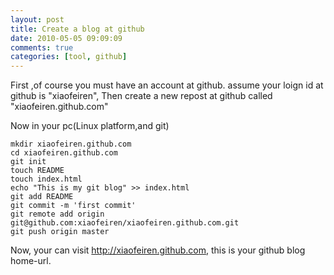 ```yaml
---
layout: post
title: Create a blog at github
date: 2010-05-05 09:09:09
comments: true
categories: [tool, github]
---
```


First ,of course you must have an account at github.
 assume your loign id at github is "xiaofeiren",
Then create a new repost at github called "xiaofeiren.github.com"

Now in your pc(Linux platform,and git)

```
mkdir xiaofeiren.github.com
cd xiaofeiren.github.com
git init
touch README
touch index.html
echo "This is my git blog" >> index.html
git add README
git commit -m 'first commit'
git remote add origin git@github.com:xiaofeiren/xiaofeiren.github.com.git
git push origin master
```

Now, your can visit http://xiaofeiren.github.com, this is your github blog home-url.

